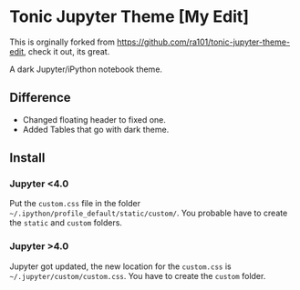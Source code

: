 # Tonic Jupyter Theme [My Edit]
This is orginally forked from https://github.com/ra101/tonic-jupyter-theme-edit, check it out, its great.

A dark Jupyter/iPython notebook theme.

## Difference
- Changed floating header to fixed one.
- Added Tables that go with dark theme.
 
## Install
### Jupyter <4.0
Put the `custom.css` file in the folder `~/.ipython/profile_default/static/custom/`.
You probable have to create the `static` and `custom` folders.

### Jupyter >4.0
Jupyter got updated, the new location for the `custom.css` is `~/.jupyter/custom/custom.css`.
You have to create the `custom` folder.

